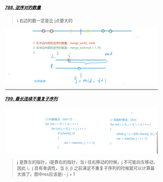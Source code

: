 ##### [788. 逆序对的数量](https://www.acwing.com/problem/content/790/)

> i 右边的数一定是比 j点要大的

![the_first_reversePair](../src/algorithm/the_first_reversePair.png)

----

##### [799. 最长连续不重复子序列](https://www.acwing.com/problem/content/801/)

![third_notRepeat](../src/algorithm/third_notRepeat.png)

> j 是靠左的指针，i是靠右的指针，当 i 往右移动的时候，j 不可能向左移动，因此 i，j 具有单调性，当 (i, j) 之前满足不重复子序列的时候就可以计算最大值了。图中res应该是i - j + 1
